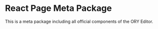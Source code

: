 # React Page Meta Package

This is a meta package including all official components of the ORY Editor.
